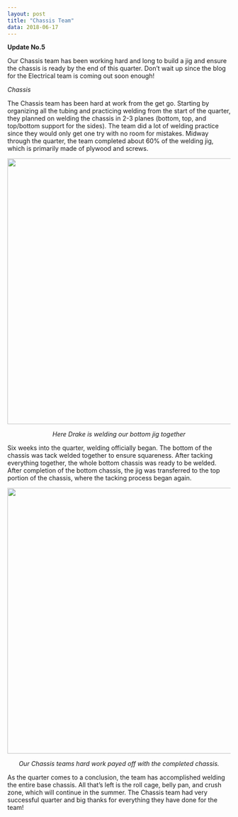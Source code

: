```yaml
---
layout: post
title: "Chassis Team"
data: 2018-06-17
---
```


<b>Update No.5</b>

Our Chassis team has been working hard and long to build a jig and ensure the chassis is ready by the end of this quarter. Don’t wait up since the blog for the Electrical team is coming out soon enough!
<!--more-->

<i>Chassis</i>

The Chassis team has been hard at work from the get go. Starting by organizing all the tubing and practicing welding from the start of the quarter, they planned on welding the chassis in 2-3 planes (bottom, top, and top/bottom support for the sides). The team did a lot of welding practice since they would only get one try with no room for mistakes. Midway through the quarter, the team completed about 60% of the welding jig, which is primarily made of plywood and screws.

<p align="center">
<img src="{{site.url}}/images/blogpost/Chassis/bottom_chassis_welding.jpg" width="600">
</p>
<p align="center">
<i>Here Drake is welding our bottom jig together</i>
</p>

Six weeks into the quarter, welding officially began. The bottom of the chassis was tack welded together to ensure squareness. After tacking everything together, the whole bottom chassis was ready to be welded. After completion of the bottom chassis, the jig was transferred to the top portion of the chassis, where the tacking process began again. 

<p align="center">
<img src="{{site.url}}/images/blogpost/Chassis/full_jig_tack_welded_together.jpg" width="600">
</p>
<p align="center">
<i>Our Chassis teams hard work payed off with the completed chassis.</i>
</p>

As the quarter comes to a conclusion, the team has accomplished welding the entire base chassis. All that’s left is the roll cage, belly pan, and crush zone, which will continue in the summer. The Chassis team had very successful quarter and big thanks for everything they have done for the team!
